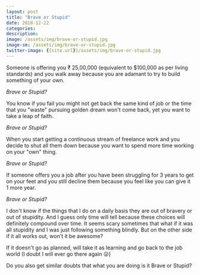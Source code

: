 ```yaml
---
layout: post
title: "Brave or Stupid"
date: 2018-12-22
categories:
description: 
image: /assets/img/brave-or-stupid.jpg
image-sm: /assets/img/brave-or-stupid.jpg
twitter-image: {{site.url}}/assets/img/brave-or-stupid.jpg
---
```


Someone is offering you ₹ 25,00,000 (equivalent to $100,000 as per living standards) and you walk away because you are adamant to try to build something of your own. 

*Brave or Stupid?*

You know if you fail you might not get back the same kind of job or the time that you "waste" pursuing golden dream won't come back, yet you want to take a leap of faith.

*Brave or Stupid?*

When you start getting a continuous stream of freelance work and you decide to shut all them down because you want to spend more time working on your "own" thing.

*Brave or Stupid?*

If someone offers you a job after you have been struggling for 3 years to get on your feet and you still decline them because you feel like you can give it 1 more year. 

*Brave or Stupid?*



I don't know if the things that I do on a daily basis they are out of bravery or out of stupidity. And I guess only time will tell because these choices will definitely compound over time. It seems scary sometimes that what if it was all stupidity and I was just following something blindly. But on the other side if it all works out, won't it be awesome? 

If it doesn't go as planned, will take it as learning and go back to the job world (I doubt I will ever go there again 😛)

Do you also get similar doubts that what you are doing is it Brave or Stupid?